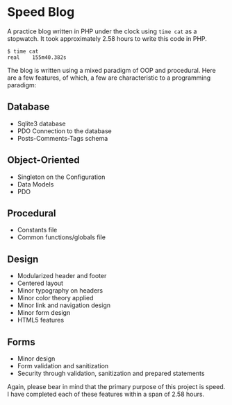 Speed Blog
==========

A practice blog written in PHP under the clock using `time cat`
as a stopwatch. It took approximately 2.58 hours to write this
code in PHP.

	$ time cat
	real	155m40.382s

The blog is written using a mixed paradigm of OOP and procedural.
Here are a few features, of which, a few are characteristic to a
programming paradigm:

Database
--------

- Sqlite3 database
- PDO Connection to the database
- Posts-Comments-Tags schema

Object-Oriented
---------------

- Singleton on the Configuration
- Data Models
- PDO

Procedural
----------

- Constants file
- Common functions/globals file

Design
------

- Modularized header and footer
- Centered layout
- Minor typography on headers
- Minor color theory applied
- Minor link and navigation design
- Minor form design
- HTML5 features

Forms
-----

- Minor design
- Form validation and sanitization
- Security through validation, sanitization and prepared statements

Again, please bear in mind that the primary purpose of this
project is speed. I have completed each of these features within
a span of 2.58 hours.
